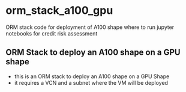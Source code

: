 # orm_stack_a100_gpu
ORM stack code for deployment of A100 shape where to run jupyter notebooks for credit risk assessment


## ORM Stack to deploy an A100 shape on a GPU shape

- this is an ORM stack to deploy an A100 shape on a GPU Shape
- it requires a VCN and a subnet where the VM will be deployed
